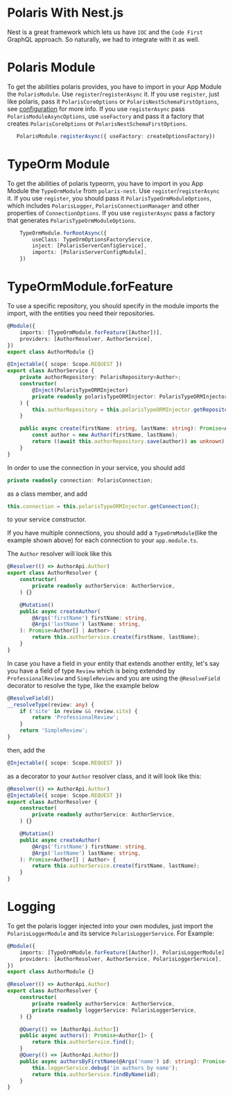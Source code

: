 # Polaris With Nest.js

Nest is a great framework which lets us have `IOC` and the `Code First` GraphQL approach.
So naturally, we had to integrate with it as well.

# Polaris Module

To get the abilities polaris provides, you have to import in your App Module the `PolarisModule`.
Use `register`/`registerAsync` it. If you use `register`, just like polaris,
pass it `PolarisCoreOptions` or `PolarisNestSchemaFirstOptions`, see [configuration](https://github.com/Enigmatis/polaris-united/tree/development/packages/polaris-core/guides/configurations) for more info. 
If you use `registerAsync` pass `PolarisModuleAsyncOptions`, use `useFactory` and pass it a factory that creates `PolarisCoreOptions` or `PolarisNestSchemaFirstOptions`.
 
```typescript 
   PolarisModule.registerAsync({ useFactory: createOptionsFactory})
```

# TypeOrm Module

To get the abilities of polaris typeorm, you have to import in you App Module the `TypeOrmModule` from `polaris-nest`.
Use `register`/`registerAsync` it. If you use `register`, you should pass it `PolarisTypeOrmModuleOptions`, which includes `PolarisLogger`, `PolarisConnectionManager` and other properties of `ConnectionOptions`.
If you use `registerAsync` pass a factory that generates `PolarisTypeOrmModuleOptions`.

```typescript
    TypeOrmModule.forRootAsync({
        useClass: TypeOrmOptionsFactoryService,
        inject: [PolarisServerConfigService],
        imports: [PolarisServerConfigModule],
    })
```

# TypeOrmModule.forFeature

To use a specific repository, you should specify in the module imports the import,
with the entities you need their repositories.

```typescript
@Module({
    imports: [TypeOrmModule.forFeature([Author])],
    providers: [AuthorResolver, AuthorService],
})
export class AuthorModule {}
``` 

```typescript
@Injectable({ scope: Scope.REQUEST })
export class AuthorService {
    private authorRepository: PolarisRepository<Author>;
    constructor(
        @Inject(PolarisTypeORMInjector)
        private readonly polarisTypeORMInjector: PolarisTypeORMInjector,
    ) {
        this.authorRepository = this.polarisTypeORMInjector.getRepository(Author);
    }

    public async create(firstName: string, lastName: string): Promise<Author> {
        const author = new Author(firstName, lastName);
        return ((await this.authorRepository.save(author)) as unknown) as Promise<Author>;
    }
}
``` 

In order to use the connection in your service, you should add
```typescript
private readonly connection: PolarisConnection;
```
as a class member, and add
```typescript
this.connection = this.polarisTypeORMInjector.getConnection();
```
to your service constructor.

If you have multiple connections, you should add a `TypeOrmModule`(like the example shown above) for each connection to your `app.module.ts`.

The `Author` resolver will look like this
```typescript
@Resolver(() => AuthorApi.Author)
export class AuthorResolver {
    constructor(
        private readonly authorService: AuthorService,
    ) {}

    @Mutation()
    public async createAuthor(
        @Args('firstName') firstName: string,
        @Args('lastName') lastName: string,
    ): Promise<Author[] | Author> {
        return this.authorService.create(firstName, lastName);
    }
}
```

In case you have a field in your entity that extends another entity, let's say you have a field of type `Review` which is being extended by `ProfessionalReview` and `SimpleReview` and you are using the `@ResolveField` decorator to resolve the type, like the example below
```typescript
@ResolveField()
__resolveType(review: any) {
    if ('site' in review && review.site) {
        return 'ProfessionalReview';
    }
    return 'SimpleReview';
}
```
then, add the
```typescript
@Injectable({ scope: Scope.REQUEST })
```
as a decorator to your `Author` resolver class, and it will look like this:
```typescript
@Resolver(() => AuthorApi.Author)
@Injectable({ scope: Scope.REQUEST })
export class AuthorResolver {
    constructor(
        private readonly authorService: AuthorService,
    ) {}

    @Mutation()
    public async createAuthor(
        @Args('firstName') firstName: string,
        @Args('lastName') lastName: string,
    ): Promise<Author[] | Author> {
        return this.authorService.create(firstName, lastName);
    }
}
```

# Logging

To get the polaris logger injected into your own modules, just import the `PolarisLoggerModule` and its service `PolarisLoggerService`.
For Example:

```typescript
@Module({
    imports: [TypeOrmModule.forFeature([Author]), PolarisLoggerModule],
    providers: [AuthorResolver, AuthorService, PolarisLoggerService],
})
export class AuthorModule {}
```
```typescript
@Resolver(() => AuthorApi.Author)
export class AuthorResolver {
    constructor(
        private readonly authorService: AuthorService,
        private readonly loggerService: PolarisLoggerService,
    ) {}

    @Query(() => [AuthorApi.Author])
    public async authors(): Promise<Author[]> {
        return this.authorService.find();
    }
    @Query(() => [AuthorApi.Author])
    public async authorsByFirstName(@Args('name') id: string): Promise<Author[]> {
        this.loggerService.debug('in authors by name');
        return this.authorService.findByName(id);
    }
}
```
